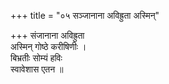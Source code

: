 +++
title = "०५ सञ्जानाना अविह्रुता अस्मिन्"

+++
संजानाना अविह्रुता  
अस्मिन् गोष्ठे करीषिणीः ।  
बिभ्रतीः सोम्यं हविः  
स्वावेशास एतन ॥